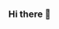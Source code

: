 ### Hi there 👋

<!--
**jvtorrico/jvtorrico** is a ✨ _special_ ✨ repository because its `README.md` (this file) appears on your GitHub profile.

Here are some ideas to get you started:

- 🔭 I’m currently working on ...
- 🌱 I’m currently learning ... informátic 
- 👯 I’m looking to collaborate on ...
- 🤔 I’m looking for help with ...
- 💬 Ask me about ... musica, jogos, filmes, assuntos gerais, animes
- 📫 How to reach me: ...joaovitortorrico@gmail.com
- 😄 Pronouns: ...ele
- ⚡ Fun fact:   toco violão/baixo
-->


